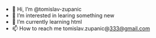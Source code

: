 - 👋 Hi, I’m @tomislav-zupanic
- 👀 I’m interested in learing something new
- 🌱 I’m currently learning html
- 📫 How to reach me tomislav.zupanic@333@gmail.com

<!---
tomislav-zupanic/tomislav-zupanic is a ✨ special ✨ repository because its `README.md` (this file) appears on your GitHub profile.
You can click the Preview link to take a look at your changes.
--->
